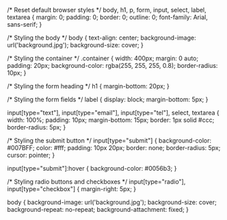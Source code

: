 /* Reset default browser styles */
body, h1, p, form, input, select, label, textarea {
  margin: 0;
  padding: 0;
  border: 0;
  outline: 0;
  font-family: Arial, sans-serif;
}

/* Styling the body */
body {
  text-align: center;
  background-image: url('background.jpg');
  background-size: cover;
}

/* Styling the container */
.container {
  width: 400px;
  margin: 0 auto;
  padding: 20px;
  background-color: rgba(255, 255, 255, 0.8);
  border-radius: 10px;
}

/* Styling the form heading */
h1 {
  margin-bottom: 20px;
}

/* Styling the form fields */
label {
  display: block;
  margin-bottom: 5px;
}

input[type="text"],
input[type="email"],
input[type="tel"],
select,
textarea {
  width: 100%;
  padding: 10px;
  margin-bottom: 15px;
  border: 1px solid #ccc;
  border-radius: 5px;
}

/* Styling the submit button */
input[type="submit"] {
  background-color: #007BFF;
  color: #fff;
  padding: 10px 20px;
  border: none;
  border-radius: 5px;
  cursor: pointer;
}

input[type="submit"]:hover {
  background-color: #0056b3;
}

/* Styling radio buttons and checkboxes */
input[type="radio"],
input[type="checkbox"] {
  margin-right: 5px;
}

body {
  background-image: url('background.jpg');
  background-size: cover;
  background-repeat: no-repeat;
  background-attachment: fixed;
}
